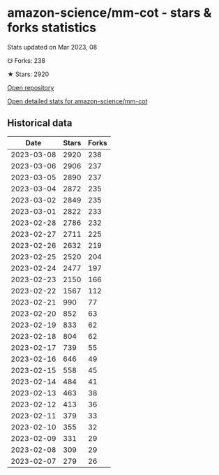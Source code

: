 # amazon-science/mm-cot - stars & forks statistics

Stats updated on Mar 2023, 08

☋ Forks: 238

★ Stars: 2920

[Open repository](https://github.com/amazon-science/mm-cot)

[Open detailed stats for amazon-science/mm-cot](https://reviewgithub.com/rep/amazon-science/mm-cot)

## Historical data
| Date | Stars | Forks |
|------|-------|-------|
| 2023-03-08 | 2920 | 238 | 
| 2023-03-06 | 2906 | 237 | 
| 2023-03-05 | 2890 | 237 | 
| 2023-03-04 | 2872 | 235 | 
| 2023-03-02 | 2849 | 235 | 
| 2023-03-01 | 2822 | 233 | 
| 2023-02-28 | 2786 | 232 | 
| 2023-02-27 | 2711 | 225 | 
| 2023-02-26 | 2632 | 219 | 
| 2023-02-25 | 2520 | 204 | 
| 2023-02-24 | 2477 | 197 | 
| 2023-02-23 | 2150 | 166 | 
| 2023-02-22 | 1567 | 112 | 
| 2023-02-21 | 990 | 77 | 
| 2023-02-20 | 852 | 63 | 
| 2023-02-19 | 833 | 62 | 
| 2023-02-18 | 804 | 62 | 
| 2023-02-17 | 739 | 55 | 
| 2023-02-16 | 646 | 49 | 
| 2023-02-15 | 558 | 45 | 
| 2023-02-14 | 484 | 41 | 
| 2023-02-13 | 463 | 38 | 
| 2023-02-12 | 413 | 36 | 
| 2023-02-11 | 379 | 33 | 
| 2023-02-10 | 355 | 32 | 
| 2023-02-09 | 331 | 29 | 
| 2023-02-08 | 309 | 29 | 
| 2023-02-07 | 279 | 26 | 

